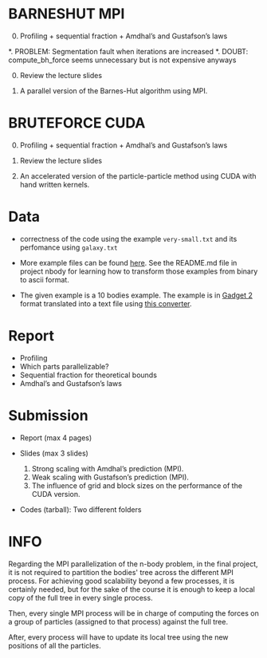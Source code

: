 # BARNESHUT MPI

0. Profiling + sequential fraction + Amdhal’s and Gustafson’s laws

*. PROBLEM: Segmentation fault when iterations are increased
*. DOUBT: compute_bh_force seems unnecessary but is not expensive anyways

0. Review the lecture slides

1. A parallel version of the Barnes-Hut algorithm using MPI.

# BRUTEFORCE CUDA

0. Profiling + sequential fraction + Amdhal’s and Gustafson’s laws

0. Review the lecture slides

1. An accelerated version of the particle-particle method using CUDA with hand written kernels.


# Data

- correctness of the code using the example `very-small.txt` and its perfomance using `galaxy.txt`
- More example files can be found [here](https://wwwmpa.mpa-garching.mpg.de/gadget/). See the README.md file in project nbody for learning how to transform those examples from binary to ascii format.

- The given example is a 10 bodies example. The example is in [Gadget 2](https://wwwmpa.mpa-garching.mpg.de/gadget) format translated into a text file using [this converter](https://github.com/martinsparre/Gadget2Conversion).

# Report

- Profiling
- Which parts parallelizable?
- Sequential fraction for theoretical bounds
- Amdhal’s and Gustafson’s laws

# Submission

- Report (max 4 pages)

- Slides (max 3 slides)
    1. Strong scaling with Amdhal’s prediction (MPI).
    2. Weak scaling with Gustafson’s prediction (MPI).
    3. The influence of grid and block sizes on the performance of the CUDA version.

- Codes (tarball): Two different folders


# INFO

Regarding the MPI parallelization of the n-body problem, in the final project,
it is not required to partition the bodies' tree across the different MPI process.
For achieving good scalability beyond a few processes, it is certainly needed,
but for the sake of the course it is enough to keep a local copy of the full tree
in every single process.

Then, every single MPI process will be in charge of computing
the forces on a group of particles (assigned to that process) against the full tree.

After, every process will have to update its local tree using the new positions of all
the particles.
